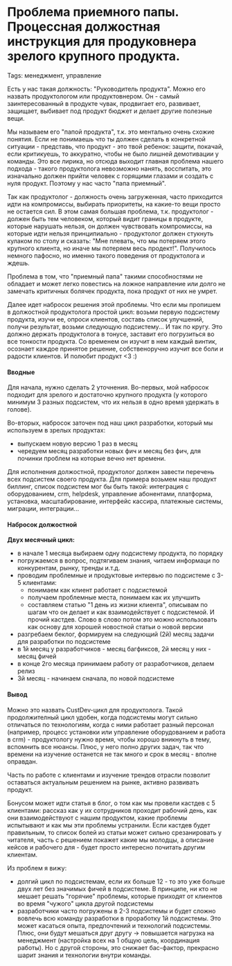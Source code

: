 # Проблема приемного папы. Процессная должостная инструкция для продуковнера зрелого крупного продукта.
Tags: менеджмент, управление


Есть у нас такая должность: "Руководитель продукта". Можно его назвать продуктологом или продуктовнером. Он - самый заинтересованный в продукте чувак, продвигает его, развивает, защищает, выбивает под продукт бюджет и делает другие полезные вещи.

Мы называем его "папой продукта", т.к. это ментально очень схожие понятия. Если не понимаешь что ты должен сделать в конкретной ситуации - представь, что продукт - это твой ребенок: защити, покачай, если критикуешь, то аккуратно, чтобы не было лишней демотивации у команды. Это все лирика, но отсюда выходит главная проблема нашего подхода - такого продуктолога невозможно нанять, восспитать, это изначально должен прийти человек с горящими глазами и создать с нуля продукт. Поэтому у нас часто "папа приемный".

Так как продуктолог - должность очень загруженная, часто приходится идти на компромиссы, выбирать приоритеты, на какие-то вещи просто не остается сил. В этом самая большая проблема, т.к. продуктолог - должен быть тем человеком, который видит границы в продукте, которые нарушать нельзя, он должен чувствовать компромиссы, на которые идти нельзя принципиально - продуктолог должен стукнуть кулаком по столу и сказать: "Мне плевать, что мы потеряем этого крупного клиента, но иначе мы потеряем весь продект!". Получилось немного пафосно, но именно такого поведения от продуктолога и ждешь.

Проблема в том, что "приемный папа" такими способностями не обладает и может легко повестись на ложное направление или долго не замечать критичных болячек продукта, пока продукт от них не умрет.

Далее идет набросок решения этой проблемы. Что если мы пропишем в должостной продуктолога простой цикл: возьми первую подсистему продукта, изучи ее, опроси клиентов, составь список улучшений, получи результат, возьми следующую подсистему... И так по кругу. Это должно держать продуктолога в тонусе, заставит его погрузиться во все тонкости продукта. Со временем он изучит в нем каждый винтик, осознает каждое принятое решение, собственоручно изучит все боли и радости клиентов. И полюбит продукт <3 :)


#### Вводные

Для начала, нужно сделать 2 уточнения. Во-первых, мой набросок подходит для зрелого и достаточно крупного продукта (у которого минимум 3 разных подсистем, что их нельзя в одно время удержать в голове).

Во-вторых, набросок заточен под наш цикл разработки, который мы используем в зрелых продуктах:
  - выпускаем новую версию 1 раз в месяц
  - чередуем месяц разработки новых фич и месяц без фич, для починки проблем на которые вечно нет времени.

Для исполнения должостной, продуктолог должен завести перечень всех подсистем своего продукта. Для примера возьмем наш продукт биллинг, список подсистем мог бы быть такой: интеграция с оборудованием, crm, helpdesk, управление абонентами, платформа, установка, масштабирование, интерфейс кассира, платежные системы, миграции, интеграции...


#### Набросок должостной

**Двух месячный цикл:**

- в начале 1 месяца выбираем одну подсистему продукта, по порядку
- погружаемся в вопрос, подтягиваем знания, читаем информаци по конкурентам, рынку, тренды и.т.д.
- проводим проблемные и продуктовые интервью по подсистеме с 3-5 клиентами:
  - понимаем как клиент работает с подсистемой
  - получаем проблемные места, понимаем как их улучшить
  - составляем статью "1 день из жизни клиента", описывам по шагам что он делает и как взаимодействует с подсистемой. И прочий кастдев. Слово в слово потом это можно использовать как основу для хорошей новостной статьи о новой версии
- разгребаем беклог, формируем на следующий (2й) месяц задачи для разработки по подсистеме
- в 1й месяц у разработчиков - месяц багфиксов, 2й месяц у них - месяц фичей
- в конце 2го месяца принимаем работу от разработчиков, делаем релиз
- 3й месяц - начинаем сначала, по новой подсистеме


#### Вывод

Можно это назвать CustDev-цикл для продуктолога. Такой продолжителный цикл удобен, когда подсистемы могут сильно отличаться по технологиям, когда с ними работает разный персонал (например, процесс установки или управление оборудованием и работа в crm) - продуктологу нужно время, чтобы хорошо вникнуть в тему, вспомнить все нюансы. Плюс, у него полно других задач, так что времени на изучение останется не так много и срок в месяц - вполне оправдан.

Часть по работе с клиентами и изучение трендов отрасли позволит оставаться актуальным решением на рынке, активно развивать продукт.

Бонусом может идти статья в блог, о том как мы провели кастдев с 5 клиентами: рассказ как у их сотрудников проходит рабочий день, как они взаимодействуют с нашим продуктом, какие проблемы испытывают и как мы эти проблемы устранили. Если кастдев будет правильным, то список болей из статьи может сильно срезанировать у читателя, часть с решением покажет какие мы молодцы, а описание кейсов и рабочего для - будет просто интересно почитать другим клиентам.

Из проблем я вижу:

- долгий цикл по подсистемам, если их больше 12 - то это уже больше двух лет без значимых фичей в подсистеме. В принципе, ни кто не мешает решать "горячие" проблемы, которые приходят от клиентов во время "чужого" цикла другой подсистемы
- разработчики часто погружены в 2-3 подсистемы и будет сложно вовлечь всю команду разработки в проработку 1й подсистемы. Это может касаться опыта, предпочтений и технологий подсистемы. Плюс, они будут мешаться друг другу -> повышается нагрузка на менеджмент (настройка всех на 1 общую цель, координация работы). Но с другой стороны, это снижает бас-фактор, прекрасно шарит знания и технологии внутри команды.
